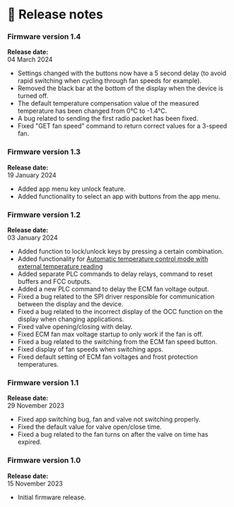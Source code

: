 # 🥳 Release notes

### Firmware version 1.4

**Release date:** \
04 March 2024

* Settings changed with the buttons now have a 5 second delay (to avoid rapid switching when cycling through fan speeds for example).
* Removed the black bar at the bottom of the display when the device is turned off.
* Тhe default temperature compensation value of the measured temperature has been changed from 0°C to -1.4°C.
* А bug related to sending the first radio packet has been fixed.
* Fixed "GET fan speed" command to return correct values for a 3-speed fan.

### Firmware version 1.3

**Release date:** \
19 January 2024

* Added app menu key unlock feature.
* Added functionality to select an app with buttons from the app menu.

### Firmware version 1.2

**Release date:** \
03 January 2024

* Added function to lock/unlock keys by pressing a certain combination.
* Added functionality for [Automatic temperature control mode with external temperature reading](mclimate-fan-coil-thermostat-device-communication-protocol/external-temperature-measurement.md)
* Added separate PLC commands to delay relays, command to reset buffers and FCC outputs.
* Added a new PLC command to delay the ECM fan voltage output.
* Fixed a bug related to the SPI driver responsible for communication between the display and the device.
* Fixed a bug related to the incorrect display of the OCC function on the display when changing applications.
* Fixed valve opening/closing with delay.
* Fixed ECM fan max voltage startup to only work if the fan is off.
* Fixed a bug related to  the switching from the ECM fan speed button.
* Fixed display of fan speeds when switching apps.
* Fixed default setting of ECM fan voltages and frost protection temperatures.

### Firmware version 1.1

**Release date:** \
29 November 2023

* Fixed app switching bug, fan and valve not switching properly.
* Fixed the default value for valve open/close time.
* Fixed a bug related to the fan turns on after the valve on time has expired.

### Firmware version 1.0

**Release date:** \
15 November 2023

* Initial firmware release.
